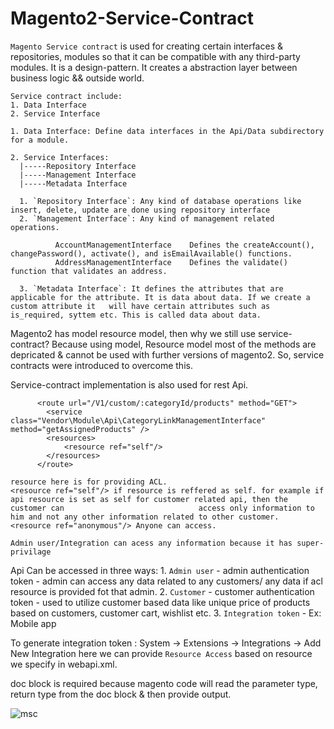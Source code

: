 # Magento2-Service-Contract

  `Magento Service contract` is used for creating certain interfaces & repositories, modules so that it can be compatible with any third-party modules.
  It is a design-pattern. It creates a abstraction layer between business logic && outside world.

    Service contract include: 
    1. Data Interface
    2. Service Interface

    1. Data Interface: Define data interfaces in the Api/Data subdirectory for a module.

    2. Service Interfaces:
      |-----Repository Interface
      |-----Management Interface
      |-----Metadata Interface

      1. `Repository Interface`: Any kind of database operations like insert, delete, update are done using repository interface
      2. `Management Interface`: Any kind of management related operations.

              AccountManagementInterface	Defines the createAccount(), changePassword(), activate(), and isEmailAvailable() functions.
              AddressManagementInterface	Defines the validate() function that validates an address.

      3. `Metadata Interface`: It defines the attributes that are applicable for the attribute. It is data about data. If we create a custom attribute it   will have certain attributes such as is_required, syttem etc. This is called data about data.

  Magento2 has model resource model, then why we still use service-contract?
    Because using model, Resource model most of the methods are depricated & cannot be used with further versions of magento2. So, service contracts were     introduced to overcome this.

   Service-contract implementation is also used for rest Api.

          <route url="/V1/custom/:categoryId/products" method="GET">
            <service class="Vendor\Module\Api\CategoryLinkManagementInterface" method="getAssignedProducts" />
            <resources>
                <resource ref="self"/>
            </resources>
          </route>
  
    resource here is for providing ACL.
    <resource ref="self"/> if resource is reffered as self. for example if api resource is set as self for customer related api, then the customer can                              access only information to him and not any other information related to other customer.
    <resource ref="anonymous"/> Anyone can access.

    Admin user/Integration can acess any information because it has super-privilage
  
   Api Can be accessed in three ways:
      1. `Admin user` - admin authentication token - admin can access any data related to any customers/ any data if acl resource is provided fot that                           admin.
      2. `Customer`   - customer authentication token - used to utilize customer based data like unique price of products based on customers, customer                           cart, wishlist etc.
      3. `Integration token` - Ex: Mobile app

   To generate integration token : System -> Extensions -> Integrations -> Add New Integration
      here we can provide `Resource Access` based on resource we specify in webapi.xml.

   doc block is required because magento code will read the parameter type, return type from the doc block & then provide output.

   ![msc](https://user-images.githubusercontent.com/46992129/168560694-77cc47d1-542b-4501-9881-fc184f7bcf45.jpg)


 
